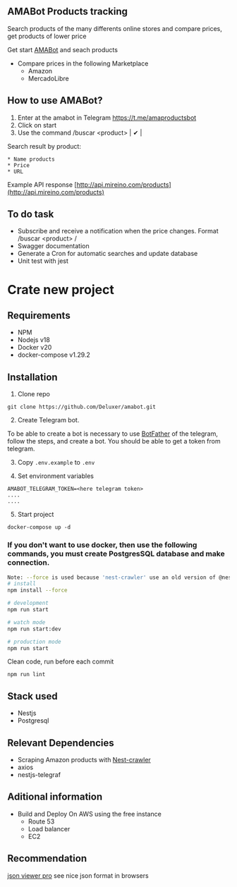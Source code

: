 ## AMABot Products tracking
Search products of the many differents online stores and compare prices, get products of lower price

Get start [AMABot](https://t.me/amaproductsbot) and seach products

* Compare prices in the following Marketplace
    - Amazon
    - MercadoLibre

## How to use AMABot?
1. Enter at the amabot in Telegram https://t.me/amaproductsbot
2. Click on start
3. Use the command /buscar \<product>  | ✔ | 

Search result by product:
```
* Name products
* Price
* URL

```
Example API response [http://api.mireino.com/products](http://api.mireino.com/products)


## To do task
* Subscribe and receive a notification when the price changes. Format /buscar \<product> /<price>
* Swagger documentation
* Generate a Cron for automatic searches and update database
* Unit test with jest


# Crate new project

## Requirements
* NPM
* Nodejs v18
* Docker v20
* docker-compose v1.29.2


## Installation

1. Clone repo
```
git clone https://github.com/Deluxer/amabot.git
```

2. Create Telegram bot.

To be able to create a bot is necessary to use [BotFather](https://t.me/BotFather) of the telegram, follow the steps, and create a bot.
You should be able to get a token from telegram.

3. Copy ```.env.example``` to ```.env```

4. Set environment variables
```
AMABOT_TELEGRAM_TOKEN=<here telegram token>
....
....
```
5. Start project
```
docker-compose up -d
```

### If you don't want to use docker, then use the following commands, you must create PostgresSQL database and make connection.

```bash
Note: --force is used because 'nest-crawler' use an old version of @nestjs/common
# install 
npm install --force

# development
npm run start

# watch mode
npm run start:dev

# production mode
npm run start
```

Clean code, run before each commit
```
npm run lint
```

## Stack used
* Nestjs
* Postgresql

## Relevant Dependencies
* Scraping Amazon products with [Nest-crawler](https://www.npmjs.com/package/nest-crawler)
* axios
* nestjs-telegraf

## Aditional information
* Build and Deploy On AWS using the free instance
    - Route 53
    - Load balancer
    - EC2

## Recommendation
[json viewer pro](https://chrome.google.com/webstore/detail/json-viewer-pro/eifflpmocdbdmepbjaopkkhbfmdgijcc) see nice json format in browsers